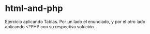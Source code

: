 # html-and-php
Ejercicio aplicando Tablas. Por un lado el enunciado, y por el otro lado aplicando <?PHP con su respectiva solución.
